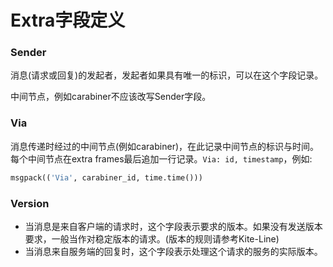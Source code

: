 # Extra字段定义

### Sender

消息(请求或回复)的发起者，发起者如果具有唯一的标识，可以在这个字段记录。

中间节点，例如carabiner不应该改写Sender字段。

### Via

消息传递时经过的中间节点(例如carabiner)，在此记录中间节点的标识与时间。每个中间节点在extra frames最后追加一行记录。`Via: id, timestamp`，例如:

```python
msgpack(('Via', carabiner_id, time.time()))
```

### Version

- 当消息是来自客户端的请求时，这个字段表示要求的版本。如果没有发送版本要求，一般当作对稳定版本的请求。(版本的规则请参考Kite-Line)
- 当消息来自服务端的回复时，这个字段表示处理这个请求的服务的实际版本。


